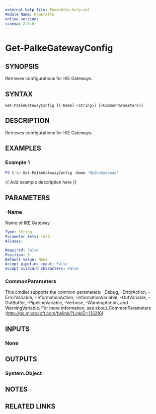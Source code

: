 ```yaml
---
external help file: PowerAlto-help.xml
Module Name: PowerAlto
online version:
schema: 2.0.0
---
```


# Get-PaIkeGatewayConfig

## SYNOPSIS
Retrieves configurations for IKE Gateways.

## SYNTAX

```
Get-PaIkeGatewayConfig [[-Name] <String>] [<CommonParameters>]
```

## DESCRIPTION
Retrieves configurations for IKE Gateways.

## EXAMPLES

### Example 1
```powershell
PS C:\> Get-PaIkeGatewayConfig -Name 'MyIkeGateway'
```

{{ Add example description here }}

## PARAMETERS

### -Name
Name of IKE Gateway

```yaml
Type: String
Parameter Sets: (All)
Aliases:

Required: False
Position: 0
Default value: None
Accept pipeline input: False
Accept wildcard characters: False
```

### CommonParameters
This cmdlet supports the common parameters: -Debug, -ErrorAction, -ErrorVariable, -InformationAction, -InformationVariable, -OutVariable, -OutBuffer, -PipelineVariable, -Verbose, -WarningAction, and -WarningVariable.
For more information, see about_CommonParameters (http://go.microsoft.com/fwlink/?LinkID=113216).

## INPUTS

### None
## OUTPUTS

### System.Object
## NOTES

## RELATED LINKS
